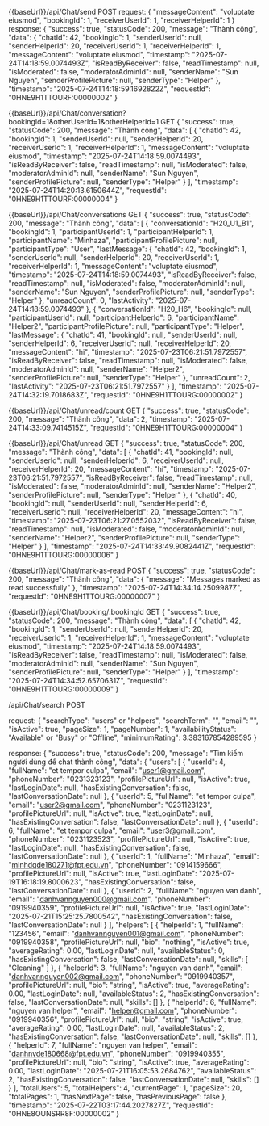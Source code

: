 {{baseUrl}}/api/Chat/send POST
request:
{
  "messageContent": "voluptate eiusmod",
  "bookingId": 1,
  "receiverUserId": 1,
  "receiverHelperId": 1
}
response:
{
    "success": true,
    "statusCode": 200,
    "message": "Thành công",
    "data": {
        "chatId": 42,
        "bookingId": 1,
        "senderUserId": null,
        "senderHelperId": 20,
        "receiverUserId": 1,
        "receiverHelperId": 1,
        "messageContent": "voluptate eiusmod",
        "timestamp": "2025-07-24T14:18:59.0074493Z",
        "isReadByReceiver": false,
        "readTimestamp": null,
        "isModerated": false,
        "moderatorAdminId": null,
        "senderName": "Sun Nguyen",
        "senderProfilePicture": null,
        "senderType": "Helper"
    },
    "timestamp": "2025-07-24T14:18:59.1692822Z",
    "requestId": "0HNE9H1TTOURF:00000002"
}

{{baseUrl}}/api/Chat/conversation?bookingId=1&otherUserId=1&otherHelperId=1 GET
{
    "success": true,
    "statusCode": 200,
    "message": "Thành công",
    "data": [
        {
            "chatId": 42,
            "bookingId": 1,
            "senderUserId": null,
            "senderHelperId": 20,
            "receiverUserId": 1,
            "receiverHelperId": 1,
            "messageContent": "voluptate eiusmod",
            "timestamp": "2025-07-24T14:18:59.0074493",
            "isReadByReceiver": false,
            "readTimestamp": null,
            "isModerated": false,
            "moderatorAdminId": null,
            "senderName": "Sun Nguyen",
            "senderProfilePicture": null,
            "senderType": "Helper"
        }
    ],
    "timestamp": "2025-07-24T14:20:13.6150644Z",
    "requestId": "0HNE9H1TTOURF:00000004"
}

{{baseUrl}}/api/Chat/conversations GET
{
    "success": true,
    "statusCode": 200,
    "message": "Thành công",
    "data": [
        {
            "conversationId": "H20_U1_B1",
            "bookingId": 1,
            "participantUserId": 1,
            "participantHelperId": 1,
            "participantName": "Minhaza",
            "participantProfilePicture": null,
            "participantType": "User",
            "lastMessage": {
                "chatId": 42,
                "bookingId": 1,
                "senderUserId": null,
                "senderHelperId": 20,
                "receiverUserId": 1,
                "receiverHelperId": 1,
                "messageContent": "voluptate eiusmod",
                "timestamp": "2025-07-24T14:18:59.0074493",
                "isReadByReceiver": false,
                "readTimestamp": null,
                "isModerated": false,
                "moderatorAdminId": null,
                "senderName": "Sun Nguyen",
                "senderProfilePicture": null,
                "senderType": "Helper"
            },
            "unreadCount": 0,
            "lastActivity": "2025-07-24T14:18:59.0074493"
        },
        {
            "conversationId": "H20_H6",
            "bookingId": null,
            "participantUserId": null,
            "participantHelperId": 6,
            "participantName": "Helper2",
            "participantProfilePicture": null,
            "participantType": "Helper",
            "lastMessage": {
                "chatId": 41,
                "bookingId": null,
                "senderUserId": null,
                "senderHelperId": 6,
                "receiverUserId": null,
                "receiverHelperId": 20,
                "messageContent": "hi",
                "timestamp": "2025-07-23T06:21:51.7972557",
                "isReadByReceiver": false,
                "readTimestamp": null,
                "isModerated": false,
                "moderatorAdminId": null,
                "senderName": "Helper2",
                "senderProfilePicture": null,
                "senderType": "Helper"
            },
            "unreadCount": 2,
            "lastActivity": "2025-07-23T06:21:51.7972557"
        }
    ],
    "timestamp": "2025-07-24T14:32:19.7018683Z",
    "requestId": "0HNE9H1TTOURG:00000002"
}

{{baseUrl}}/api/Chat/unread/count GET
{
    "success": true,
    "statusCode": 200,
    "message": "Thành công",
    "data": 2,
    "timestamp": "2025-07-24T14:33:09.7414515Z",
    "requestId": "0HNE9H1TTOURG:00000004"
}

{{baseUrl}}/api/Chat/unread GET
{
    "success": true,
    "statusCode": 200,
    "message": "Thành công",
    "data": [
        {
            "chatId": 41,
            "bookingId": null,
            "senderUserId": null,
            "senderHelperId": 6,
            "receiverUserId": null,
            "receiverHelperId": 20,
            "messageContent": "hi",
            "timestamp": "2025-07-23T06:21:51.7972557",
            "isReadByReceiver": false,
            "readTimestamp": null,
            "isModerated": false,
            "moderatorAdminId": null,
            "senderName": "Helper2",
            "senderProfilePicture": null,
            "senderType": "Helper"
        },
        {
            "chatId": 40,
            "bookingId": null,
            "senderUserId": null,
            "senderHelperId": 6,
            "receiverUserId": null,
            "receiverHelperId": 20,
            "messageContent": "hi",
            "timestamp": "2025-07-23T06:21:27.0552032",
            "isReadByReceiver": false,
            "readTimestamp": null,
            "isModerated": false,
            "moderatorAdminId": null,
            "senderName": "Helper2",
            "senderProfilePicture": null,
            "senderType": "Helper"
        }
    ],
    "timestamp": "2025-07-24T14:33:49.9082441Z",
    "requestId": "0HNE9H1TTOURG:00000006"
}

{{baseUrl}}/api/Chat/mark-as-read POST
{
    "success": true,
    "statusCode": 200,
    "message": "Thành công",
    "data": {
        "message": "Messages marked as read successfully"
    },
    "timestamp": "2025-07-24T14:34:14.2509987Z",
    "requestId": "0HNE9H1TTOURG:00000007"
}

{{baseUrl}}/api/Chat/booking/:bookingId GET
{
    "success": true,
    "statusCode": 200,
    "message": "Thành công",
    "data": [
        {
            "chatId": 42,
            "bookingId": 1,
            "senderUserId": null,
            "senderHelperId": 20,
            "receiverUserId": 1,
            "receiverHelperId": 1,
            "messageContent": "voluptate eiusmod",
            "timestamp": "2025-07-24T14:18:59.0074493",
            "isReadByReceiver": false,
            "readTimestamp": null,
            "isModerated": false,
            "moderatorAdminId": null,
            "senderName": "Sun Nguyen",
            "senderProfilePicture": null,
            "senderType": "Helper"
        }
    ],
    "timestamp": "2025-07-24T14:34:52.6570631Z",
    "requestId": "0HNE9H1TTOURG:00000009"
}

/api/Chat/search POST

request:
{
"searchType": "users" or "helpers",
"searchTerm": "",
"email": "",
"isActive": true,
"pageSize": 1,
"pageNumber": 1,
"availabilityStatus": "Available" or "Busy" or "Offline",
"minimumRating": 3.383167854289595
}

response:
{
"success": true,
"statusCode": 200,
"message": "Tìm kiếm người dùng để chat thành công",
"data": {
"users": [
{
"userId": 4,
"fullName": "et tempor culpa",
"email": "user1@gmail.com",
"phoneNumber": "0231323123",
"profilePictureUrl": null,
"isActive": true,
"lastLoginDate": null,
"hasExistingConversation": false,
"lastConversationDate": null
},
{
"userId": 5,
"fullName": "et tempor culpa",
"email": "user2@gmail.com",
"phoneNumber": "0231123123",
"profilePictureUrl": null,
"isActive": true,
"lastLoginDate": null,
"hasExistingConversation": false,
"lastConversationDate": null
},
{
"userId": 6,
"fullName": "et tempor culpa",
"email": "user3@gmail.com",
"phoneNumber": "0231123523",
"profilePictureUrl": null,
"isActive": true,
"lastLoginDate": null,
"hasExistingConversation": false,
"lastConversationDate": null
},
{
"userId": 1,
"fullName": "Minhaza",
"email": "minhdqde180271@fpt.edu.vn",
"phoneNumber": "0914159666",
"profilePictureUrl": null,
"isActive": true,
"lastLoginDate": "2025-07-19T16:18:19.8000623",
"hasExistingConversation": false,
"lastConversationDate": null
},
{
"userId": 2,
"fullName": "nguyen van danh",
"email": "danhvannguyen000@gmail.com",
"phoneNumber": "0919940359",
"profilePictureUrl": null,
"isActive": true,
"lastLoginDate": "2025-07-21T15:25:25.7800542",
"hasExistingConversation": false,
"lastConversationDate": null
}
],
"helpers": [
{
"helperId": 1,
"fullName": "123456",
"email": "danhvannguyen001@gmail.com",
"phoneNumber": "0919940358",
"profilePictureUrl": null,
"bio": "nothing",
"isActive": true,
"averageRating": 0.00,
"lastLoginDate": null,
"availableStatus": 0,
"hasExistingConversation": false,
"lastConversationDate": null,
"skills": [
"Cleaning"
]
},
{
"helperId": 3,
"fullName": "nguyen van danh",
"email": "danhvannguyen002@gmail.com",
"phoneNumber": "0919940357",
"profilePictureUrl": null,
"bio": "string",
"isActive": true,
"averageRating": 0.00,
"lastLoginDate": null,
"availableStatus": 2,
"hasExistingConversation": false,
"lastConversationDate": null,
"skills": []
},
{
"helperId": 6,
"fullName": "nguyen van helper",
"email": "helper@gmail.com",
"phoneNumber": "0919940356",
"profilePictureUrl": null,
"bio": "string",
"isActive": true,
"averageRating": 0.00,
"lastLoginDate": null,
"availableStatus": 2,
"hasExistingConversation": false,
"lastConversationDate": null,
"skills": []
},
{
"helperId": 7,
"fullName": "nguyen van helper",
"email": "danhnvde180668@fpt.edu.vn",
"phoneNumber": "0919940355",
"profilePictureUrl": null,
"bio": "string",
"isActive": true,
"averageRating": 0.00,
"lastLoginDate": "2025-07-21T16:05:53.2684762",
"availableStatus": 2,
"hasExistingConversation": false,
"lastConversationDate": null,
"skills": []
}
],
"totalUsers": 5,
"totalHelpers": 4,
"currentPage": 1,
"pageSize": 20,
"totalPages": 1,
"hasNextPage": false,
"hasPreviousPage": false
},
"timestamp": "2025-07-22T03:17:44.2027827Z",
"requestId": "0HNE8OUNSRR8F:00000002"
}
